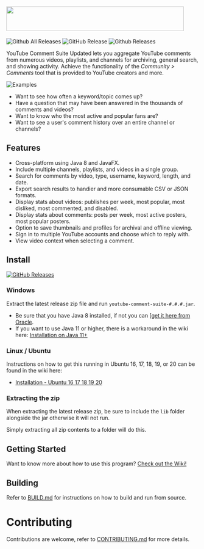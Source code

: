 # <img src="https://i.imgur.com/Uw2CJ7v.png" width="466" height="64" />

![Github All Releases](https://img.shields.io/github/downloads/deadjdona/youtube-comment-suite-up/total.svg?style=flat-square)
![GitHub Release](https://img.shields.io/github/release/deadjdona/youtube-comment-suite-up.svg?style=flat-square)
![Github Releases](https://img.shields.io/github/downloads/deadjdona/youtube-comment-suite-up/latest/total.svg?style=flat-square)

YouTube Comment Suite Updated lets you aggregate YouTube comments from numerous videos, playlists, and channels for archiving, general search, and showing activity. Achieve the functionality of the *Community > Comments* tool that is provided to YouTube creators and more.

![Examples](https://i.imgur.com/s742FqW.png)

* Want to see how often a keyword/topic comes up?
* Have a question that may have been answered in the thousands of comments and videos?
* Want to know who the most active and popular fans are?
* Want to see a user's comment history over an entire channel or channels?

## Features

* Cross-platform using Java 8 and JavaFX.
* Include multiple channels, playlists, and videos in a single group.
* Search for comments by video, type, username, keyword, length, and date.
* Export search results to handier and more consumable CSV or JSON formats.
* Display stats about videos: publishes per week, most popular, most disliked, most commented, and disabled.
* Display stats about comments: posts per week, most active posters, most popular posters.
* Option to save thumbnails and profiles for archival and offline viewing.
* Sign in to multiple YouTube accounts and choose which to reply with.
* View video context when selecting a comment.

## Install

[![GitHub Releases](https://img.shields.io/badge/downloads-releases-brightgreen.svg?maxAge=60&style=flat-square)](https://github.com/deadjdona/youtube-comment-suite-up/releases)

### Windows

Extract the latest release zip file and run `youtube-comment-suite-#.#.#.jar`.

* Be sure that you have Java 8 installed, if not you can [[get it here from Oracle](https://www.java.com/en/download/).
* If you want to use Java 11 or higher, there is a workaround in the wiki here: [Installation on Java 11+](https://github.com/deadjdona/youtube-comment-suite-up/wiki/Installation---Java-11)

### Linux / Ubuntu

Instructions on how to get this running in Ubuntu 16, 17, 18, 19, or 20 can be found in the wiki here:

* [Installation - Ubuntu 16 17 18 19 20](https://github.com/deadjdona/youtube-comment-suite-up/wiki/Installation---Ubuntu-16-17-18-19-20)

### Extracting the zip

When extracting the latest release zip, be sure to include the `lib` folder alongside the jar otherwise it will not run.

Simply extracting all zip contents to a folder will do this.

## Getting Started

Want to know more about how to use this program? [Check out the Wiki!](https://github.com/deadjdona/youtube-comment-suite-up/wiki/Overview-of-the-interface)

## Building

Refer to [BUILD.md](https://github.com/deadjdona/youtube-comment-suite-up/blob/master/BUILD.md) for instructions on how to build and run from source.

# Contributing

Contributions are welcome, refer to [CONTRIBUTING.md](https://github.com/mattwright324/youtube-comment-suite/blob/master/CONTRIBUTING.md) for more details.

